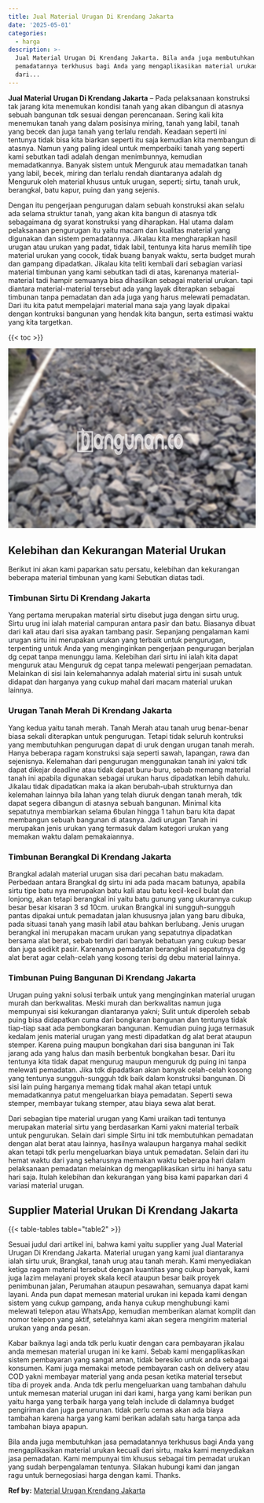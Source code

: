 ```yaml
---
title: Jual Material Urugan Di Krendang Jakarta
date: '2025-05-01'
categories:
  - harga
description: >-
  Jual Material Urugan Di Krendang Jakarta. Bila anda juga membutuhkan jasa
  pemadatannya terkhusus bagi Anda yang mengaplikasikan material urukan kecuali
  dari...
---
```


**Jual Material Urugan Di Krendang Jakarta** – Pada pelaksanaan konstruksi tak jarang kita menemukan kondisi tanah yang akan dibangun di atasnya sebuah bangunan tdk sesuai dengan perencanaan. Sering kali kita menemukan tanah yang dalam posisinya miring, tanah yang labil, tanah yang becek dan juga tanah yang terlalu rendah. Keadaan seperti ini tentunya tidak bisa kita biarkan seperti itu saja kemudian kita membangun di atasnya. Namun yang paling ideal untuk memperbaiki tanah yang seperti kami sebutkan tadi adalah dengan menimbunnya, kemudian memadatkannya. Banyak sistem untuk Menguruk atau memadatkan tanah yang labil, becek, miring dan terlalu rendah diantaranya adalah dg Menguruk oleh material khusus untuk urugan, seperti; sirtu, tanah uruk, berangkal, batu kapur, puing dan yang sejenis.

Dengan itu pengerjaan pengurugan dalam sebuah konstruksi akan selalu ada selama struktur tanah, yang akan kita bangun di atasnya tdk sebagaimana dg syarat konstruksi yang diharapkan. Hal utama dalam pelaksanaan pengurugan itu yaitu macam dan kualitas material yang digunakan dan sistem pemadatannya. Jikalau kita mengharapkan hasil urugan atau urukan yang padat, tidak labil, tentunya kita harus memilih tipe material urukan yang cocok, tidak buang banyak waktu, serta budget murah dan gampang dipadatkan. Jikalau kita teliti kembali dari sebagian variasi material timbunan yang kami sebutkan tadi di atas, karenanya material-material tadi hampir semuanya bisa dihasilkan sebagai material urukan. tapi diantara material-material tersebut ada yang layak diterapkan sebagai timbunan tanpa pemadatan dan ada juga yang harus melewati pemadatan. Dari itu kita patut mempelajari material mana saja yang layak dipakai dengan kontruksi bangunan yang hendak kita bangun, serta estimasi waktu yang kita targetkan.

{{< toc >}}

![Jual Material Urugan Di Krendang Jakarta](/images/jual-urugan-32.png)

## Kelebihan dan Kekurangan Material Urukan

Berikut ini akan kami paparkan satu persatu, kelebihan dan kekurangan beberapa material timbunan yang kami Sebutkan diatas tadi.

### Timbunan Sirtu Di Krendang Jakarta

Yang pertama merupakan material sirtu disebut juga dengan sirtu urug. Sirtu urug ini ialah material campuran antara pasir dan batu. Biasanya dibuat dari kali atau dari sisa ayakan tambang pasir. Sepanjang pengalaman kami urugan sirtu ini merupakan urukan yang terbaik untuk pengurugan, terpenting untuk Anda yang menginginkan pengerjaan pengurugan berjalan dg cepat tanpa menunggu lama. Kelebihan dari sirtu ini ialah kita dapat menguruk atau Menguruk dg cepat tanpa melewati pengerjaan pemadatan. Melainkan di sisi lain kelemahannya adalah material sirtu ini susah untuk didapat dan harganya yang cukup mahal dari macam material urukan lainnya.

### Urugan Tanah Merah Di Krendang Jakarta

Yang kedua yaitu tanah merah. Tanah Merah atau tanah urug benar-benar biasa sekali diterapkan untuk pengurugan. Tetapi tidak seluruh kontruksi yang membutuhkan pengurugan dapat di uruk dengan urugan tanah merah. Hanya beberapa ragam konstruksi saja seperti sawah, lapangan, rawa dan sejenisnya. Kelemahan dari pengurugan menggunakan tanah ini yakni tdk dapat dikejar deadline atau tidak dapat buru-buru, sebab memang material tanah ini apabila digunakan sebagai urukan harus dipadatkan lebih dahulu. Jikalau tidak dipadatkan maka ia akan berubah-ubah strukturnya dan kelemahan lainnya bila lahan yang telah diuruk dengan tanah merah, tdk dapat segera dibangun di atasnya sebuah bangunan. Minimal kita sepatutnya membiarkan selama 6bulan hingga 1 tahun baru kita dapat membangun sebuah bangunan di atasnya. Jadi urugan Tanah ini merupakan jenis urukan yang termasuk dalam kategori urukan yang memakan waktu dalam pemakaiannya.

### Timbunan Berangkal Di Krendang Jakarta

Brangkal adalah material urugan sisa dari pecahan batu makadam. Perbedaan antara Brangkal dg sirtu ini ada pada macam batunya, apabila sirtu tipe batu nya merupakan batu kali atau batu kecil-kecil bulat dan lonjong, akan tetapi berangkal ini yaitu batu gunung yang ukurannya cukup besar besar kisaran 3 sd 10cm. urukan Brangkal ini sungguh-sungguh pantas dipakai untuk pemadatan jalan khususnya jalan yang baru dibuka, pada situasi tanah yang masih labil atau bahkan berlubang. Jenis urugan berangkal ini merupakan macam urukan yang sepatutnya dipadatkan bersama alat berat, sebab terdiri dari banyak bebatuan yang cukup besar dan juga sedikit pasir. Karenanya pemadatan berangkal ini sepatutnya dg alat berat agar celah-celah yang kosong terisi dg debu material lainnya.

### Timbunan Puing Bangunan Di Krendang Jakarta

Urugan puing yakni solusi terbaik untuk yang menginginkan material urugan murah dan berkwalitas. Meski murah dan berkwalitas namun juga mempunyai sisi kekurangan diantaranya yakni; Sulit untuk diperoleh sebab puing bisa didapatkan cuma dari bongkaran bangunan dan tentunya tidak tiap-tiap saat ada pembongkaran bangunan. Kemudian puing juga termasuk kedalam jenis material urugan yang mesti dipadatkan dg alat berat ataupun stemper. Karena puing maupun bongkahan dari sisa bangunan ini Tak jarang ada yang halus dan masih berbentuk bongkahan besar. Dari itu tentunya kita tidak dapat mengurug maupun menguruk dg puing ini tanpa melewati pemadatan. Jika tdk dipadatkan akan banyak celah-celah kosong yang tentunya sungguh-sungguh tdk baik dalam konstruksi bangunan. Di sisi lain puing harganya memang tidak mahal akan tetapi untuk memadatkannya patut mengeluarkan biaya pemadatan. Seperti sewa stemper, membayar tukang stemper, atau biaya sewa alat berat.

Dari sebagian tipe material urugan yang Kami uraikan tadi tentunya merupakan material sirtu yang berdasarkan Kami yakni material terbaik untuk pengurukan. Selain dari simple Sirtu ini tdk membutuhkan pemadatan dengan alat berat atau lainnya, hasilnya walaupun harganya mahal sedikit akan tetapi tdk perlu mengeluarkan biaya untuk pemadatan. Selain dari itu hemat waktu dari yang seharusnya memakan waktu beberapa hari dalam pelaksanaan pemadatan melainkan dg mengaplikasikan sirtu ini hanya satu hari saja. Itulah kelebihan dan kekurangan yang bisa kami paparkan dari 4 variasi material urugan.

## Supplier Material Urukan Di Krendang Jakarta

{{< table-tables table="table2" >}}

Sesuai judul dari artikel ini, bahwa kami yaitu supplier yang Jual Material Urugan Di Krendang Jakarta. Material urugan yang kami jual diantaranya ialah sirtu uruk, Brangkal, tanah urug atau tanah merah. Kami menyediakan ketiga ragam material tersebut dengan kuantitas yang cukup banyak, kami juga lazim melayani proyek skala kecil ataupun besar baik proyek penimbunan jalan, Perumahan ataupun pesawahan, semuanya dapat kami layani. Anda pun dapat memesan material urukan ini kepada kami dengan sistem yang cukup gampang, anda hanya cukup menghubungi kami melewati telepon atau WhatsApp, kemudian memberikan alamat komplit dan nomor telepon yang aktif, setelahnya kami akan segera mengirim material urukan yang anda pesan.

Kabar baiknya lagi anda tdk perlu kuatir dengan cara pembayaran jikalau anda memesan material urugan ini ke kami. Sebab kami mengaplikasikan sistem pembayaran yang sangat aman, tidak beresiko untuk anda sebagai konsumen. Kami juga memakai metode pembayaran cash on delivery atau COD yakni membayar material yang anda pesan ketika material tersebut tiba di proyek anda. Anda tdk perlu mengeluarkan uang tambahan dahulu untuk memesan material urugan ini dari kami, harga yang kami berikan pun yaitu harga yang terbaik harga yang telah include di dalamnya budget pengiriman dan juga penurunan. tidak perlu cemas akan ada biaya tambahan karena harga yang kami berikan adalah satu harga tanpa ada tambahan biaya apapun.

Bila anda juga membutuhkan jasa pemadatannya terkhusus bagi Anda yang mengaplikasikan material urukan kecuali dari sirtu, maka kami menyediakan jasa pemadatan. Kami mempunyai tim khusus sebagai tim pemadat urukan yang sudah berpengalaman tentunya. Silakan hubungi kami dan jangan ragu untuk bernegosiasi harga dengan kami. Thanks.

**Ref by:** [Material Urugan Krendang Jakarta](https://id.wikipedia.org/wiki/Material)
